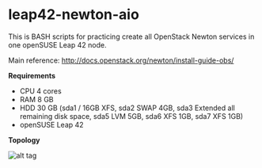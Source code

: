 # leap42-newton-aio

This is BASH scripts for practicing create all OpenStack Newton services in one openSUSE Leap 42 node.

Main reference: http://docs.openstack.org/newton/install-guide-obs/

__Requirements__
* CPU 4 cores
* RAM 8 GB
* HDD 30 GB (sda1 / 16GB XFS, sda2 SWAP 4GB, sda3 Extended all remaining disk space, sda5 LVM 5GB, sda6 XFS 1GB, sda7 XFS 1GB)
* openSUSE Leap 42

__Topology__

![alt tag](https://raw.githubusercontent.com/GLiBogor/leap42-newton-aio/master/leap42-newton-aio.png)

